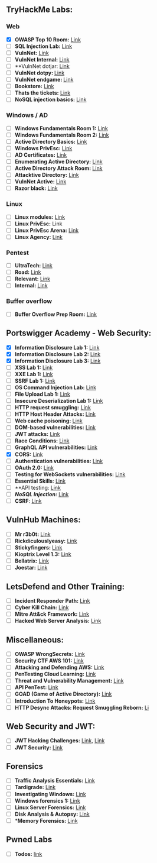 ## TryHackMe Labs:

### Web

- [x]  **OWASP Top 10 Room:** [Link](https://tryhackme.com/room/owasptop10)
- [ ]  **************************************SQL Injection Lab:************************************** [Link](https://tryhackme.com/room/sqlilab)
- [ ]  ********VulnNet:******** [Link](https://tryhackme.com/room/vulnnet1)
- [ ]  ********VulnNet Internal:******** [Link](https://tryhackme.com/room/vulnnetinternal)
- [ ]  **VulnNet dotjar: [Link](https://tryhackme.com/room/vulnnetdotjar)
- [ ]  **VulnNet dotpy: [](https://tryhackme.com/room/vulnnetdotjar)**[Link](https://tryhackme.com/room/vulnnetdotpy)
- [ ]  **VulnNet endgame: [](https://tryhackme.com/room/vulnnetdotjar)**[Link](https://tryhackme.com/room/vulnnetendgame)
- [ ]  ********************Bookstore:******************** [Link](https://tryhackme.com/room/bookstoreoc)
- [ ]  **************************************Thats the tickets:************************************** [Link](https://tryhackme.com/room/thatstheticket)
- [ ]  ********************************************NoSQL injection basics:******************************************** [Link](https://tryhackme.com/room/nosqlinjectiontutorial)

### Windows / AD

- [ ]  **Windows Fundamentals Room 1:** [Link](https://tryhackme.com/room/windowsfundamentals1xbx)
- [ ]  **Windows Fundamentals Room 2:** [Link](https://tryhackme.com/room/winadbasics)
- [ ]  **************************Active Directory Basics:************************** [Link](https://tryhackme.com/room/winadbasics)
- [ ]  ********************************Windows PrivEsc:******************************** [Link](https://tryhackme.com/room/windows10privesc)
- [ ]  **AD Certificates:** [Link](https://tryhackme.com/room/adcertificatetemplates)
- [ ]  **Enumerating Active Directory:** [Link](https://tryhackme.com/room/adenumeration)
- [ ]  **Active Directory Attack Room:** [Link](https://tryhackme.com/room/breachingad)
- [ ]  ********************************************Attacktive Directory:******************************************** [Link](https://tryhackme.com/room/attacktivedirectory)
- [ ]  ********VulnNet Active:******** [Link](https://tryhackme.com/room/vulnnetactive)
- [ ]  **Razor black:** [Link](https://tryhackme.com/room/raz0rblack)

### Linux

- [ ]  **Linux modules:** [Link](https://tryhackme.com/room/linuxmodules)
- [ ]  ********Linux PrivEsc:******** Link
- [ ]  **Linux PrivEsc Arena:** [Link](https://tryhackme.com/room/linuxprivescarena)
- [ ]  **************************Linux Agency:************************** [Link](https://tryhackme.com/room/linuxprivesc)

### Pentest

- [ ]  **UltraTech:** [Link](https://tryhackme.com/room/ultratech1)
- [ ]  **Road:** [Link](https://tryhackme.com/room/road)
- [ ]  ********************Relevant:******************** [Link](https://tryhackme.com/room/relevant)
- [ ]  **************Internal:************** [Link](https://tryhackme.com/room/internal)

### Buffer overflow

- [ ]  **Buffer Overflow Prep Room:** [Link](https://tryhackme.com/room/bufferoverflowprep)

## Portswigger Academy - Web Security:

- [x]  **Information Disclosure Lab 1:** [Link](https://portswigger.net/web-security/information-disclosure/exploiting/lab-infoleak-in-error-messages)
- [x]  **Information Disclosure Lab 2:** [Link](https://portswigger.net/web-security/information-disclosure/exploiting/lab-infoleak-in-version-control-history)
- [x]  **Information Disclosure Lab 3:** [Link](https://portswigger.net/web-security/information-disclosure/exploiting/lab-infoleak-authentication-bypass)
- [ ]  **XSS Lab 1:** [Link](https://portswigger.net/web-security/cross-site-scripting/reflected/lab-html-context-nothing-encoded)
- [ ]  **XXE Lab 1:** [Link](https://portswigger.net/web-security/xxe/lab-exploiting-xxe-to-retrieve-files)
- [ ]  **SSRF Lab 1:** [Link](https://portswigger.net/web-security/ssrf/lab-basic-ssrf-against-backend-system)
- [ ]  **OS Command Injection Lab:** [Link](https://portswigger.net/web-security/os-command-injection/lab-simple)
- [ ]  **File Upload Lab 1:** [Link](https://portswigger.net/web-security/file-upload/lab-file-upload-remote-code-execution-via-web-shell-upload)
- [ ]  **Insecure Deserialization Lab 1:** [Link](https://portswigger.net/web-security/deserialization/exploiting/lab-deserialization-modifying-serialized-data-types)
- [ ]  **HTTP request smuggling:** [Link](https://portswigger.net/web-security/request-smuggling)
- [ ]  **************************************************HTTP Host Header Attacks:************************************************** [Link](https://portswigger.net/web-security/host-header)
- [ ]  **Web cache poisoning:** [Link](https://portswigger.net/web-security/web-cache-poisoning)
- [ ]  **DOM-based vulnerabilities:** [Link](https://portswigger.net/web-security/dom-based)
- [ ]  **************************JWT attacks:************************** [Link](https://portswigger.net/web-security/jwt)
- [ ]  ********************************Race Conditions:******************************** [Link](https://portswigger.net/web-security/race-conditions)
- [ ]  **************************GraphQL API vulnerabilities:************************** [Link](https://portswigger.net/web-security/graphql)
- [x]  **CORS:** [Link](https://portswigger.net/web-security/cors)
- [ ]  **************************************************************Authentication vulnerabilities:************************************************************** [Link](https://portswigger.net/web-security/authentication)
- [ ]  ********OAuth 2.0:******** [Link](https://portswigger.net/web-security/oauth)
- [ ]  ********************************Testing for WebSockets vulnerabilities:******************************** [Link](https://portswigger.net/web-security/websockets)
- [ ]  **Essential Skills**: [Link](https://portswigger.net/web-security/essential-skills)
- [ ]  **API testing: [Link](https://portswigger.net/web-security/api-testing)
- [ ]  *********************************NoSQL Injection:********************************* [Link](https://portswigger.net/web-security/nosql-injection)
- [ ] **CSRF**: [Link](https://portswigger.net/web-security/csrf)

## VulnHub Machines:

- [ ]  **Mr r3b0t:** [Link](https://www.vulnhub.com/entry/bizarre-adventure-mrr3b0t,561/)
- [ ]  **Rickdiculouslyeasy:** [Link](https://www.vulnhub.com/entry/rickdiculouslyeasy-1,207/)
- [ ]  **Stickyfingers:** [Link](https://www.vulnhub.com/entry/bizarre-adventure-sticky-fingers,560/)
- [ ]  **Kioptrix Level 1.3:** [Link](https://www.vulnhub.com/entry/kioptrix-level-13-4,25/)
- [ ]  **Bellatrix:** [Link](https://www.vulnhub.com/entry/hogwarts-bellatrix,609/)
- [ ]  **Joestar:** [Link](https://www.vulnhub.com/entry/bizarre-adventure-joestar,590/)

## LetsDefend and Other Training:

- [ ]  **Incident Responder Path:** [Link](https://app.letsdefend.io/path/incident-responder-path)
- [ ]  **Cyber Kill Chain:** [Link](https://app.letsdefend.io/training/lessons/cyber-kill-chain)
- [ ]  **Mitre Att&ck Framework:** [Link](https://app.letsdefend.io/training/lessons/mitre-attck-framework)
- [ ]  **Hacked Web Server Analysis:** [Link](https://app.letsdefend.io/training/lessons/hacked-web-server-analysis)

## Miscellaneous:

- [ ]  **OWASP WrongSecrets:** [Link](https://github.com/OWASP/wrongsecrets)
- [ ]  **Security CTF AWS 101:** [Link](https://r00tz-ctf.awssecworkshops.com/)
- [ ]  **Attacking and Defending AWS:** [Link](https://resources.tryhackme.com/attacking-and-defending-aws)
- [ ]  **PenTesting Cloud Learning:** [Link](https://pentesting.cloud/)
- [ ]  **Threat and Vulnerability Management:** [Link](https://tryhackme.com/module/threat-and-vulnerability-management)
- [ ]  **API PenTest:** [Link](https://www.apisecuniversity.com/courses/api-penetration-testing)
- [ ]  **GOAD (Game of Active Directory):** [Link](https://github.com/Orange-Cyberdefense/GOAD)
- [ ]  **************Introduction To Honeypots:************** [Link](https://tryhackme.com/room/introductiontohoneypots)
- [ ]  **HTTP Desync Attacks: Request Smuggling Reborn:** [Li](https://portswigger.net/research/http-desync-attacks-request-smuggling-reborn#demo)

## Web Security and JWT:

- [ ]  **JWT Hacking Challenges:** [Link](https://github.com/onsecru/jwt-hacking-challenges), [Link](https://systemweakness.com/hacking-jwt-3324cba98210)
- [ ]  **JWT Security:** [Link](https://portswigger.net/web-security/jwt)

## Forensics

- [ ]  **Traffic Analysis Essentials:** [Link](https://tryhackme.com/room/trafficanalysisessentials)
- [ ]  **Tardigrade:** [Link](https://tryhackme.com/room/tardigrade)
- [ ]  ********************************************Investigating Windows:******************************************** [Link](https://tryhackme.com/room/investigatingwindows)
- [ ]  **************************************Windows forensics 1:************************************** [Link](https://tryhackme.com/room/windowsforensics1)
- [ ]  ********************************************Linux Server Forensics:******************************************** [Link](https://tryhackme.com/room/linuxserverforensics)
- [ ]  **************************************************Disk Analysis & Autopsy:************************************************** [Link](https://tryhackme.com/room/autopsy2ze0)
- [ ]  *********Memory Forensics:******** [Link](https://tryhackme.com/room/memoryforensics)

## Pwned Labs

- [ ]  ********************Todos:******************** [link](https://pwnedlabs.io/dashboard)